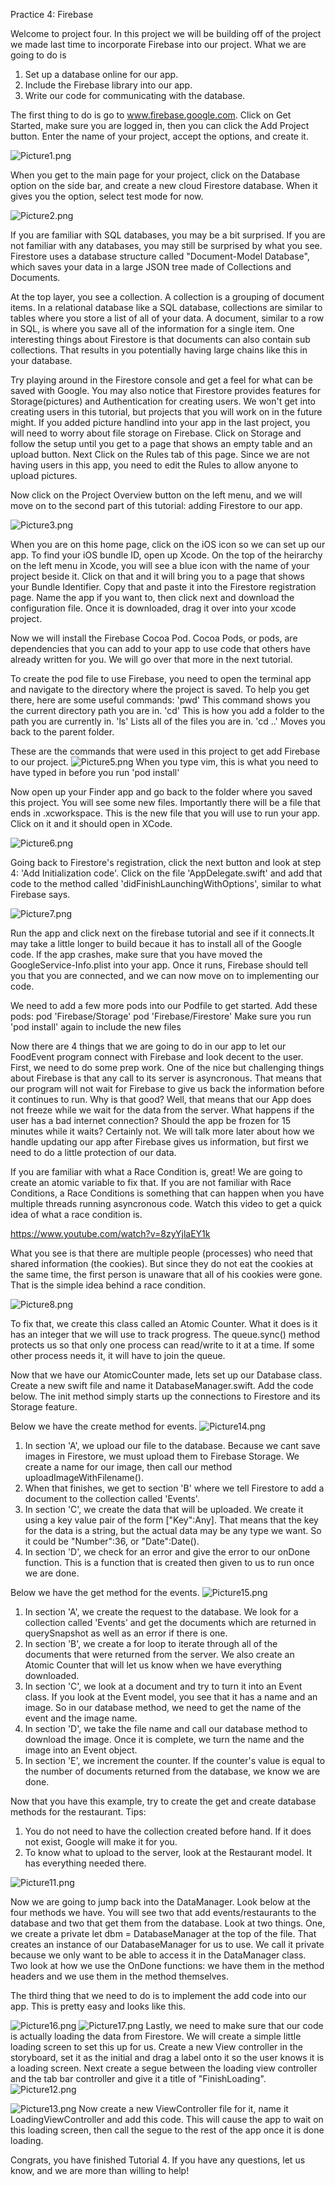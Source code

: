 Practice 4: Firebase

Welcome to project four. In this project we will be building off of the project we made last time to incorporate Firebase into our project. What we are going to do is
1. Set up a database online for our app.
2. Include the Firebase library into our app.
3. Write our code for communicating with the database.


The first thing to do is go to www.firebase.google.com. Click on Get Started, make sure you are logged in, then you can click the Add Project button. Enter the name of your project, accept the options, and create it.

![Picture1.png](https://github.com/Decoder22/DevCommitteeIOSProject4/blob/master/readmePictures/Picture1.png)

When you get to the main page for your project, click on the Database option on the side bar, and create a new cloud Firestore database. When it gives you the option, select test mode for now.

![Picture2.png](https://github.com/Decoder22/DevCommitteeIOSProject4/blob/master/readmePictures/Picture2.png)

If you are familiar with SQL databases, you may be a bit surprised. If you are not familiar with any databases, you may still be surprised by what you see. Firestore uses a database structure called "Document-Model Database", which saves your data in a large JSON tree made of Collections and Documents.

At the top layer, you see a collection. A collection is a grouping of document items. In a relational database like a SQL database, collections are similar to tables where you store a list of all of your data. A document, similar to a row in SQL, is where you save all of the information for a single item. One interesting things about Firestore is that documents can also contain sub collections. That results in you potentially having large chains like this in your database.


Try playing around in the Firestore console and get a feel for what can be saved with Google. You may also notice that Firestore provides features for Storage(pictures) and Authentication for creating users. We won't get into creating users in this tutorial, but projects that you will work on in the future might. If you added picture handlind into your app in the last project, you will need to worry about file storage on Firebase. Click on Storage and follow the setup until you get to a page that shows an empty table and an upload button. Next Click on the Rules tab of this page. Since we are not having users in this app, you need to edit the Rules to allow anyone to upload pictures. 



Now click on the Project Overview button on the left menu, and we will move on to the second part of this tutorial: adding Firestore to our app.

![Picture3.png](https://github.com/Decoder22/DevCommitteeIOSProject4/blob/master/readmePictures/Picture3.png)

When you are on this home page, click on the iOS icon so we can set up our app. To find your iOS bundle ID, open up Xcode. On the top of the heirarchy on the left menu in Xcode, you will see a blue icon with the name of your project beside it. Click on that and it will bring you to a page that shows your Bundle Identifier. Copy that and paste it into the Firestore registration page. Name the app if you want to, then click next and download the configuration file. Once it is downloaded, drag it over into your xcode project.



Now we will install the Firebase Cocoa Pod. Cocoa Pods, or pods, are dependencies that you can add to your app to use code that others have already written for you. We will go over that more in the next tutorial.

To create the pod file to use Firebase, you need to open the terminal app and navigate to the directory where the project is saved. To help you get there, here are some useful commands:
'pwd'    This command shows you the current directory path you are in.
'cd'     This is how you add a folder to the path you are currently in.
'ls'     Lists all of the files you are in.
'cd ..'  Moves you back to the parent folder.


These are the commands that were used in this project to get add Firebase to our project.
![Picture5.png](https://github.com/Decoder22/DevCommitteeIOSProject4/blob/master/readmePictures/Picture5.png)
When you type vim, this is what you need to have typed in before you run 'pod install'

Now open up your Finder app and go back to the folder where you saved this project. You will see some new files. Importantly there will be a file that ends in .xcworkspace. This is the new file that you will use to run your app. Click on it and it should open in XCode.

![Picture6.png](https://github.com/Decoder22/DevCommitteeIOSProject4/blob/master/readmePictures/Picture6.png)

Going back to Firestore's registration, click the next button and look at step 4: 'Add Initialization code'. Click on the file 'AppDelegate.swift' and add that code to the method called 'didFinishLaunchingWithOptions', similar to what Firebase says.

![Picture7.png](https://github.com/Decoder22/DevCommitteeIOSProject4/blob/master/readmePictures/Picture7.png)

Run the app and click next on the firebase tutorial and see if it connects.It may take a little longer to build becaue it has to install all of the Google code. If the app crashes, make sure that you have moved the GoogleService-Info.plist into your app. Once it runs, Firebase should tell you that you are connected, and we can now move on to implementing our code.

We need to add a few more pods into our Podfile to get started. Add these pods:
  pod 'Firebase/Storage'
  pod 'Firebase/Firestore'
Make sure you run 'pod install' again to include the new files


Now there are 4 things that we are going to do in our app to let our FoodEvent program connect with Firebase and look decent to the user. First, we need to do some prep work. One of the nice but challenging things about Firebase is that any call to its server is asyncronous. That means that our program will not wait for Firebase to give us back the information before it continues to run. Why is that good? Well, that means that our App does not freeze while we wait for the data from the server. What happens if the user has a bad internet connection? Should the app be frozen for 15 minutes while it waits? Certainly not. We will talk more later about how we handle updating our app after Firebase gives us information, but first we need to do a little protection of our data. 

If you are familiar with what a Race Condition is, great! We are going to create an atomic variable to fix that. If you are not familiar with Race Conditions, a Race Conditions is something that can happen when you have multiple threads running asyncronous code. Watch this video to get a quick idea of what a race condition is.

https://www.youtube.com/watch?v=8zyYjlaEY1k

What you see is that there are multiple people (processes) who need that shared information (the cookies). But since they do not eat the cookies at the same time, the first person is unaware that all of his cookies were gone. That is the simple idea behind a race condition. 

![Picture8.png](https://github.com/Decoder22/DevCommitteeIOSProject4/blob/master/readmePictures/Picture8.png)

To fix that, we create this class called an Atomic Counter. What it does is it has an integer that we will use to track progress. The queue.sync() method protects us so that only one process can read/write to it at a time. If some other process needs it, it will have to join the queue. 



Now that we have our AtomicCounter made, lets set up our Database class. Create a new swift file and name it DatabaseManager.swift. Add the code below. The init method simply starts up the connections to Firestore and its Storage feature.

Below we have the create method for events.
![Picture14.png](https://github.com/Decoder22/DevCommitteeIOSProject4/blob/master/readmePictures/Picture14.png)

1. In section 'A', we upload our file to the database. Because we cant save images in Firestore, we must upload them to Firebase Storage. We create a name for our image, then call our method uploadImageWithFilename(). 
2. When that finishes, we get to section 'B' where we tell Firestore to add a document to the collection called 'Events'. 
3. In section 'C', we create the data that will be uploaded. We create it using a key value pair of the form ["Key":Any]. That means that the key for the data is a string, but the actual data may be any type we want. So it could be "Number":36, or "Date":Date(). 
4. In section 'D', we check for an error and give the error to our onDone function. This is a function that is created then given to us to run once we are done.

Below we have the get method for the events.
![Picture15.png](https://github.com/Decoder22/DevCommitteeIOSProject4/blob/master/readmePictures/Picture15.png)
1. In section 'A', we create the request to the database. We look for a collection called 'Events' and get the documents which are returned in querySnapshot as well as an error if there is one. 
2. In section 'B', we create a for loop to iterate through all of the documents that were returned from the server. We also create an Atomic Counter that will let us know when we have everything downloaded.
3. In section 'C', we look at a document and try to turn it into an Event class. If you look at the Event model, you see that it has a name and an image. So in our database method, we need to get the name of the event and the image name. 
4. In section 'D', we take the file name and call our database method to download the image. Once it is complete, we turn the name and the image into an Event object.
5. In section 'E', we increment the counter. If the counter's value is equal to the number of documents returned from the database, we know we are done.

Now that you have this example, try to create the get and create database methods for the restaurant. 
Tips:
1. You do not need to have the collection created before hand. If it does not exist, Google will make it for you.
2. To know what to upload to the server, look at the Restaurant model. It has everything needed there.

![Picture11.png](https://github.com/Decoder22/DevCommitteeIOSProject4/blob/master/readmePictures/Picture11.png)

Now we are going to jump back into the DataManager. Look below at the four methods we have. You will see two that add events/restaurants to the database and two that get them from the database. Look at two things. One, we create a private let dbm = DatabaseManager at the top of the file. That creates an instance of our DatabaseManager for us to use. We call it private because we only want to be able to access it in the DataManager class. Two look at how we use the OnDone functions: we have them in the method headers and we use them in the method themselves. 


The third thing that we need to do is to implement the add code into our app. This is pretty easy and looks like this.

![Picture16.png](https://github.com/Decoder22/DevCommitteeIOSProject4/blob/master/readmePictures/Picture16.png)
![Picture17.png](https://github.com/Decoder22/DevCommitteeIOSProject4/blob/master/readmePictures/Picture17.png)
Lastly, we need to make sure that our code is actually loading the data from Firestore. We will create a simple little loading screen to set this up for us. Create a new View controller in the storyboard, set it as the initial and drag a label onto it so the user knows it is a loading screen. Next create a segue between the loading view controller and the tab bar controller and give it a title of "FinishLoading".
![Picture12.png](https://github.com/Decoder22/DevCommitteeIOSProject4/blob/master/readmePictures/Picture12.png)

![Picture13.png](https://github.com/Decoder22/DevCommitteeIOSProject4/blob/master/readmePictures/Picture13.png)
Now create a new ViewController file for it, name it LoadingViewController and add this code. This will cause the app to wait on this loading screen, then call the segue to the rest of the app once it is done loading.




Congrats, you have finished Tutorial 4. If you have any questions, let us know, and we are more than willing to help!
